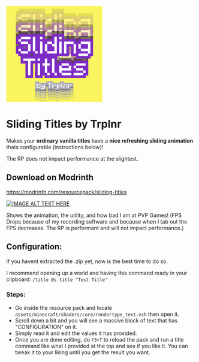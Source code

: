![Sliding Titles Icon](pack.png)
# Sliding Titles by Trplnr
Makes your **ordinary vanilla titles** have a **nice refreshing sliding animation** thats configurable (instructions below)!

The RP does not impact performance at the slightest.

## Download on Modrinth
https://modrinth.com/resourcepack/sliding-titles

[![IMAGE ALT TEXT HERE](https://img.youtube.com/vi/G06HAZpr75Q/0.jpg)](https://www.youtube.com/watch?v=G06HAZpr75Q)

Shows the animation, the utility, and how bad I am at PVP Games! (FPS Drops because of my recording software and because when I tab out the FPS decreases. The RP is performant and will not impact performance.)

## Configuration:
If you havent extracted the .zip yet, now is the best time to do so.

I recommend opening up a world and having this command ready in your clipboard: `/title @s title "Test Title"`

### Steps:
- Go inside the resource pack and locate `assets/minecraft/shaders/core/rendertype_text.vsh` then open it.
- Scroll down a bit and you will see a massive block of text that has "CONFIGURATION" on it.
- Simply read it and edit the values it has provided.
- Once you are done editing, do `F3+T` to reload the pack and run a title command like what I provided at the top and see if you like it. You can tweak it to your liking until you get the result you want.
